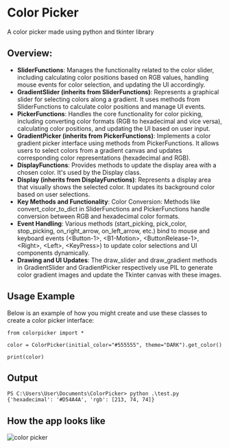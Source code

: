 # Color Picker

A color picker made using python and tkinter library

## Overview:

- **SliderFunctions**:
Manages the functionality related to the color slider, including calculating color positions based on RGB values, handling mouse events for color selection, and updating the UI accordingly.
- **GradientSlider (inherits from SliderFunctions)**: Represents a graphical slider for selecting colors along a gradient. It uses methods from SliderFunctions to calculate color positions and manage UI events.
- **PickerFunctions**: Handles the core functionality for color picking, including converting color formats (RGB to hexadecimal and vice versa), calculating color positions, and updating the UI based on user input.
- **GradientPicker (inherits from PickerFunctions)**: Implements a color gradient picker interface using methods from PickerFunctions. It allows users to select colors from a gradient canvas and updates corresponding color representations (hexadecimal and RGB).
- **DisplayFunctions**: Provides methods to update the display area with a chosen color. It's used by the Display class.
- **Display (inherits from DisplayFunctions)**: Represents a display area that visually shows the selected color. It updates its background color based on user selections.
- **Key Methods and Functionality**: Color Conversion: Methods like convert_color_to_dict in SliderFunctions and PickerFunctions handle conversion between RGB and hexadecimal color formats.
- **Event Handling**: Various methods (start_picking, pick_color, stop_picking, on_right_arrow, on_left_arrow, etc.) bind to mouse and keyboard events (\<Button-1\>, \<B1-Motion\>, \<ButtonRelease-1\>, \<Right\>, \<Left\>, \<KeyPress\>) to update color selections and UI components dynamically.
- **Drawing and UI Updates**: The draw_slider and draw_gradient methods in GradientSlider and GradientPicker respectively use PIL to generate color gradient images and update the Tkinter canvas with these images.

## Usage Example

Below is an example of how you might create and use these classes to create a color picker interface:

```
from colorpicker import *

color = ColorPicker(initial_color="#555555", theme="DARK").get_color()

print(color)
```

## Output

```
PS C:\Users\User\Documents\ColorPicker> python .\test.py
{'hexadecimal': '#D54A4A', 'rgb': [213, 74, 74]}
```

## How the app looks like

![color picker](https://github.com/user-attachments/assets/c315673c-50bf-46f4-97a0-04e849f833d2)
